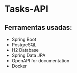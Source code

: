 # Tasks-API


## Ferramentas usadas:
   - Spring Boot
   - PostgreSQL
   - H2 Database
   - Spring Data JPA
   - OpenAPI for documentation
   - Docker
